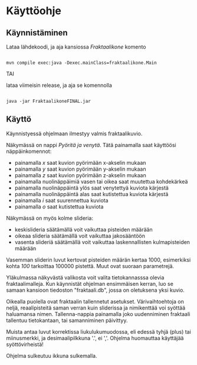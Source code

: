 # Käyttöohje

## Käynnistäminen

Lataa lähdekoodi, ja aja kansiossa _Fraktaalikone_ komento

```

mvn compile exec:java -Dexec.mainClass=fraktaalikone.Main
```
TAI

lataa viimeisin release, ja aja se komennolla

```

java -jar FraktaalikoneFINAL.jar
```
## Käyttö

Käynnistyessä ohjelmaan ilmestyy valmis fraktaalikuvio.

Näkymässä on nappi _Pyöritä ja venytä_. Tätä painamalla
saat käyttöösi näppäinkomennot:

* painamalla _x_ saat kuvion pyörimään x-akselin mukaan
* painamalla _y_ saat kuvion pyörimään y-akselin mukaan
* painamalla _z_ saat kuvion pyörimään z-akselin mukaan
* painamalla nuolinäppäimiä vasen tai oikea saat muutettua kohdekärkeä
* painamalla nuolinäppäintä ylös saat venytettyä kuviota kärjestä
* painamalla nuolinäppäintä alas saat kutistettua kuviota kärjestä
* painamalla _i_ saat suurennettua kuviota
* painamalla _o_ saat kutistettua kuviota

Näkymässä on myös kolme slideria:

* keskislideria säätämällä voit vaikuttaa pisteiden määrään
* oikeaa slideria säätämällä voit vaikuttaa jakosääntöön
* vasenta slideriä säätämällä voit vaikuttaa laskennallisten kulmapisteiden määrään

Vasemman sliderin luvut kertovat pisteiden määrän kertaa 1000, esimerkiksi kohta
_100_ tarkoittaa 100000 pistettä. Muut ovat suoraan parametrejä.

Yläkulmassa näkyvästä valikosta voit valita tietokannasssa olevia fraktaalimalleja.
Kun käynnistät ohjelman ensimmäisen kerran, luo se samaan kansioon tiedoston "fraktaali.db", jossa on oletuksena yksi kuvio.

Oikealla puolella ovat fraktaalin tallennetut asetukset. Värivaihtoehtoja on neljä, reaalipisteitä saman verran kuin sliderissa ja nimikenttää voi syöttää haluamansa nimen.
Tallenna-nappia painamalla joko uudenniminen fraktaali tallentuu tietokantaan, tai samanniminen päivittyy.

Muista antaa luvut korrektissa liukulukumuodossa, eli edessä tyhjä (plus) tai miinusmerkki, ja desimaalipilkkuna '.', ei ','.
Ohjelma huomauttaa käyttäjää syöttövirheistä!

Ohjelma sulkeutuu ikkuna sulkemalla.
